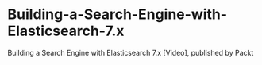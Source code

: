 # Building-a-Search-Engine-with-Elasticsearch-7.x
Building a Search Engine with Elasticsearch 7.x [Video], published by Packt
